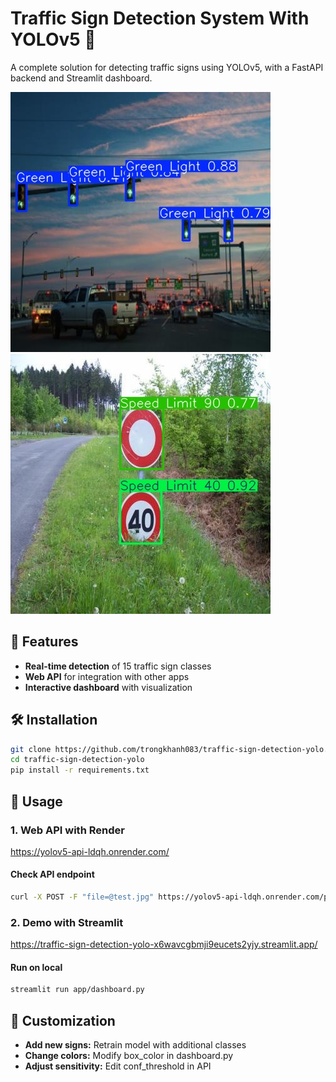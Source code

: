 # Traffic Sign Detection System With YOLOv5 🚦

A complete solution for detecting traffic signs using YOLOv5, with a FastAPI backend and Streamlit dashboard.

![Demo GIF](test_result/detect/predict/road43_png.rf.c576096fc5f0b00379321f94ddffcbc6.jpg)
![Demo GIF](test_result/detect/predict/000722_jpg.rf.9bee48a5dc22112fb5a705192fd54d45.jpg)

## 🚀 Features
- **Real-time detection** of 15 traffic sign classes
- **Web API** for integration with other apps
- **Interactive dashboard** with visualization

## 🛠️ Installation 
  ```bash
  git clone https://github.com/trongkhanh083/traffic-sign-detection-yolo.git
  cd traffic-sign-detection-yolo
  pip install -r requirements.txt
  ```

## 📡 Usage 
### 1. Web API with Render
https://yolov5-api-ldqh.onrender.com/

#### Check API endpoint
  ``` bash
  curl -X POST -F "file=@test.jpg" https://yolov5-api-ldqh.onrender.com/predict
  ```
### 2. Demo with Streamlit
https://traffic-sign-detection-yolo-x6wavcgbmji9eucets2yjy.streamlit.app/

#### Run on local
  ``` bash
  streamlit run app/dashboard.py
  ```

## 🎨 Customization 
- **Add new signs:** Retrain model with additional classes
- **Change colors:** Modify box_color in dashboard.py
- **Adjust sensitivity:** Edit conf_threshold in API